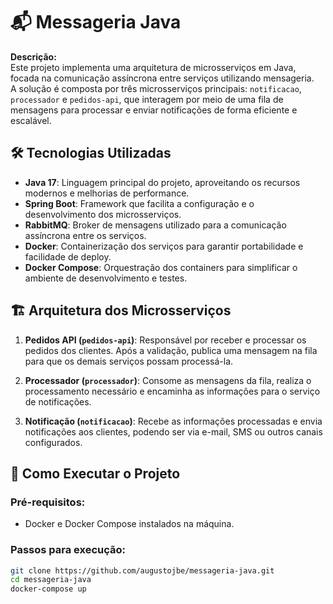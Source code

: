 # 📬 Messageria Java

**Descrição:**  
Este projeto implementa uma arquitetura de microsserviços em Java, focada na comunicação assíncrona entre serviços utilizando mensageria.  
A solução é composta por três microsserviços principais: `notificacao`, `processador` e `pedidos-api`, que interagem por meio de uma fila de mensagens para processar e enviar notificações de forma eficiente e escalável.

## 🛠️ Tecnologias Utilizadas

- **Java 17**: Linguagem principal do projeto, aproveitando os recursos modernos e melhorias de performance.
- **Spring Boot**: Framework que facilita a configuração e o desenvolvimento dos microsserviços.
- **RabbitMQ**: Broker de mensagens utilizado para a comunicação assíncrona entre os serviços.
- **Docker**: Containerização dos serviços para garantir portabilidade e facilidade de deploy.
- **Docker Compose**: Orquestração dos containers para simplificar o ambiente de desenvolvimento e testes.

## 🏗️ Arquitetura dos Microsserviços

1. **Pedidos API (`pedidos-api`)**: Responsável por receber e processar os pedidos dos clientes. Após a validação, publica uma mensagem na fila para que os demais serviços possam processá-la.

2. **Processador (`processador`)**: Consome as mensagens da fila, realiza o processamento necessário e encaminha as informações para o serviço de notificações.

3. **Notificação (`notificacao`)**: Recebe as informações processadas e envia notificações aos clientes, podendo ser via e-mail, SMS ou outros canais configurados.

## 🚀 Como Executar o Projeto

### Pré-requisitos:
- Docker e Docker Compose instalados na máquina.

### Passos para execução:
```bash
git clone https://github.com/augustojbe/messageria-java.git
cd messageria-java
docker-compose up
